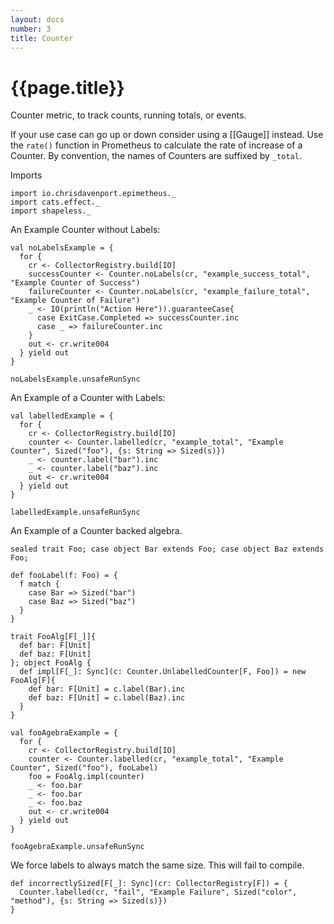 ```yaml
---
layout: docs
number: 3
title: Counter
---
```


# {{page.title}}

Counter metric, to track counts, running totals, or events.

If your use case can go up or down consider using a [[Gauge]] instead.
Use the `rate()` function in Prometheus to calculate the rate of increase of a Counter.
By convention, the names of Counters are suffixed by `_total`.

Imports

```tut:silent
import io.chrisdavenport.epimetheus._
import cats.effect._
import shapeless._
```

An Example Counter without Labels:

```tut:book
val noLabelsExample = {
  for {
    cr <- CollectorRegistry.build[IO]
    successCounter <- Counter.noLabels(cr, "example_success_total", "Example Counter of Success")
    failureCounter <- Counter.noLabels(cr, "example_failure_total", "Example Counter of Failure")
    _ <- IO(println("Action Here")).guaranteeCase{
      case ExitCase.Completed => successCounter.inc
      case _ => failureCounter.inc
    }
    out <- cr.write004
  } yield out
}

noLabelsExample.unsafeRunSync
```

An Example of a Counter with Labels:

```tut:book
val labelledExample = {
  for {
    cr <- CollectorRegistry.build[IO]
    counter <- Counter.labelled(cr, "example_total", "Example Counter", Sized("foo"), {s: String => Sized(s)})
    _ <- counter.label("bar").inc
    _ <- counter.label("baz").inc
    out <- cr.write004
  } yield out
}

labelledExample.unsafeRunSync
```

An Example of a Counter backed algebra.

```tut:book
sealed trait Foo; case object Bar extends Foo; case object Baz extends Foo;

def fooLabel(f: Foo) = {
  f match {
    case Bar => Sized("bar")
    case Baz => Sized("baz")
  }
}

trait FooAlg[F[_]]{
  def bar: F[Unit]
  def baz: F[Unit]
}; object FooAlg {
  def impl[F[_]: Sync](c: Counter.UnlabelledCounter[F, Foo]) = new FooAlg[F]{
    def bar: F[Unit] = c.label(Bar).inc
    def baz: F[Unit] = c.label(Baz).inc
  }
}

val fooAgebraExample = {
  for {
    cr <- CollectorRegistry.build[IO]
    counter <- Counter.labelled(cr, "example_total", "Example Counter", Sized("foo"), fooLabel)
    foo = FooAlg.impl(counter)
    _ <- foo.bar
    _ <- foo.bar
    _ <- foo.baz
    out <- cr.write004
  } yield out
}

fooAgebraExample.unsafeRunSync
```

We force labels to always match the same size. This will fail to compile.

```tut:nofail
def incorrectlySized[F[_]: Sync](cr: CollectorRegistry[F]) = {
  Counter.labelled(cr, "fail", "Example Failure", Sized("color", "method"), {s: String => Sized(s)})
}
```